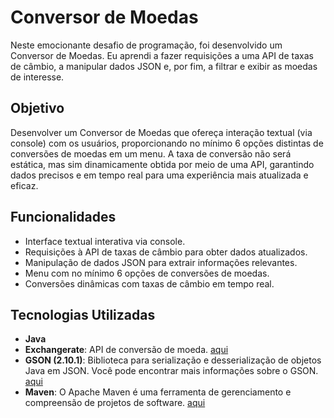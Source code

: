 # Conversor de Moedas

Neste emocionante desafio de programação, foi desenvolvido um Conversor de Moedas. Eu aprendi a fazer requisições a uma API de taxas de câmbio, a manipular dados JSON e, por fim, a filtrar e exibir as moedas de interesse.

## Objetivo

Desenvolver um Conversor de Moedas que ofereça interação textual (via console) com os usuários, proporcionando no mínimo 6 opções distintas de conversões de moedas em um menu. A taxa de conversão não será estática, mas sim dinamicamente obtida por meio de uma API, garantindo dados precisos e em tempo real para uma experiência mais atualizada e eficaz.

## Funcionalidades

- Interface textual interativa via console.
- Requisições à API de taxas de câmbio para obter dados atualizados.
- Manipulação de dados JSON para extrair informações relevantes.
- Menu com no mínimo 6 opções de conversões de moedas.
- Conversões dinâmicas com taxas de câmbio em tempo real.

## Tecnologias Utilizadas

- **Java**
- **Exchangerate**: API de conversão de moeda. [aqui](https://www.exchangerate-api.com/)
- **GSON (2.10.1)**: Biblioteca para serialização e desserialização de objetos Java em JSON. Você pode encontrar mais informações sobre o GSON. [aqui](https://mvnrepository.com/artifact/com.google.code.gson/gson/2.10.1)
- **Maven**: O Apache Maven é uma ferramenta de gerenciamento e compreensão de projetos de software. [aqui](https://maven.apache.org/)